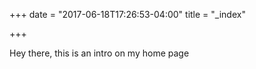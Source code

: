 +++
date = "2017-06-18T17:26:53-04:00"
title = "_index"

+++

Hey there, this is an intro on my home page
